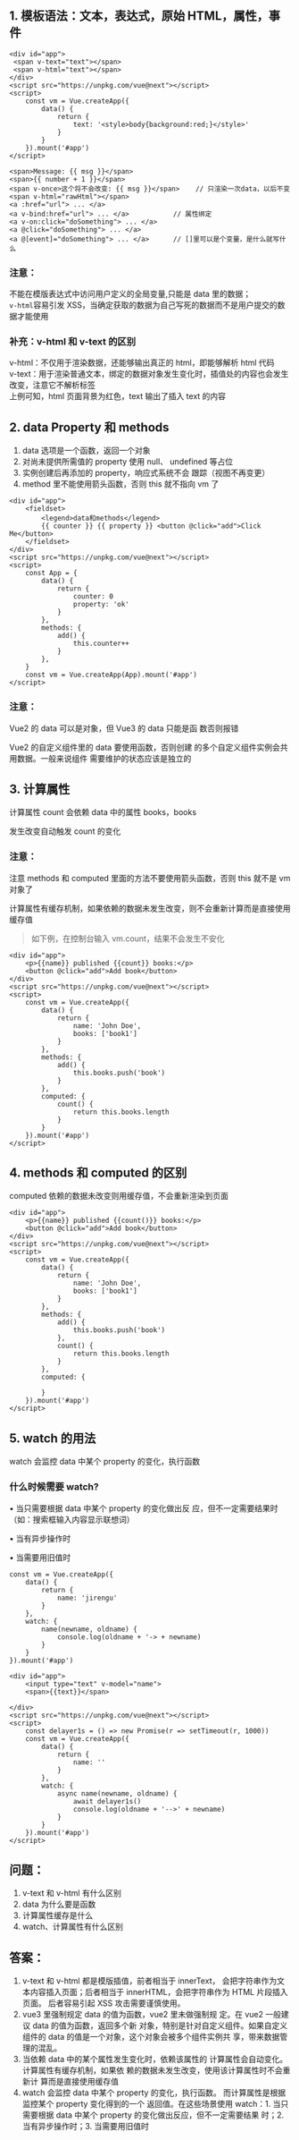 ## 1. 模板语法：文本，表达式，原始 HTML，属性，事件

```
<div id="app">
 <span v-text="text"></span>
 <span v-html="text"></span>
</div>
<script src="https://unpkg.com/vue@next"></script>
<script>
    const vm = Vue.createApp({
        data() {
            return {
                text: '<style>body{background:red;}</style>'
            }
        }
    }).mount('#app')
</script>

<span>Message: {{ msg }}</span>
<span>{{ number + 1 }}</span>
<span v-once>这个将不会改变: {{ msg }}</span>    // 只渲染一次data，以后不变
<span v-html="rawHtml"></span>
<a :href="url"> ... </a>
<a v-bind:href="url"> ... </a>           // 属性绑定
<a v-on:click="doSomething"> ... </a>
<a @click="doSomething"> ... </a>
<a @[event]="doSomething"> ... </a>      // []里可以是个变量，是什么就写什么

```

### 注意：

不能在模版表达式中访问用户定义的全局变量,只能是 data 里的数据；<br>
`v-html`容易引发 XSS，当确定获取的数据为自己写死的数据而不是用户提交的数据才能使用

### 补充：v-html 和 v-text 的区别

v-html：不仅用于渲染数据，还能够输出真正的 html，即能够解析 html 代码 <br>
v-text：用于渲染普通文本，绑定的数据对象发生变化时，插值处的内容也会发生改变，注意它不解析标签 <br>
上例可知，html 页面背景为红色，text 输出了插入 text 的内容

## 2. data Property 和 methods

1. data 选项是一个函数，返回一个对象
2. 对尚未提供所需值的 property 使用 null、
   undefined 等占位
3. 实例创建后再添加的 property，响应式系统不会
   跟踪（视图不再变更）
4. method 里不能使用箭头函数，否则 this 就不指向 vm 了

```
<div id="app">
    <fieldset>
        <legend>data和methods</legend>
        {{ counter }} {{ property }} <button @click="add">Click Me</button>
    </fieldset>
</div>
<script src="https://unpkg.com/vue@next"></script>
<script>
    const App = {
        data() {
            return {
                counter: 0
                property: 'ok'
            }
        },
        methods: {
            add() {
                this.counter++
            }
        },
    }
    const vm = Vue.createApp(App).mount('#app')
</script>
```

### 注意：

Vue2 的 data 可以是对象，但 Vue3 的 data 只能是函
数否则报错

Vue2 的自定义组件里的 data 要使用函数，否则创建
的多个自定义组件实例会共⽤数据。一般来说组件
需要维护的状态应该是独立的

## 3. 计算属性

计算属性 count 会依赖 data 中的属性 books，books

发生改变自动触发 count 的变化

### 注意：

注意 methods 和 computed 里面的方法不要使用箭头函数，否则 this 就不是 vm 对象了

计算属性有缓存机制，如果依赖的数据未发生改变，则不会重新计算而是直接使用缓存值

> 如下例，在控制台输入 vm.count，结果不会发生不安化

```
<div id="app">
    <p>{{name}} published {{count}} books:</p>
    <button @click="add">Add book</button>
</div>
<script src="https://unpkg.com/vue@next"></script>
<script>
    const vm = Vue.createApp({
        data() {
            return {
                name: 'John Doe',
                books: ['book1']
            }
        },
        methods: {
            add() {
                this.books.push('book')
            }
        },
        computed: {
            count() {
                return this.books.length
            }
        }
    }).mount('#app')
</script>
```

## 4. methods 和 computed 的区别

computed 依赖的数据未改变则用缓存值，不会重新渲染到页面

```
<div id="app">
    <p>{{name}} published {{count()}} books:</p>
    <button @click="add">Add book</button>
</div>
<script src="https://unpkg.com/vue@next"></script>
<script>
    const vm = Vue.createApp({
        data() {
            return {
                name: 'John Doe',
                books: ['book1']
            }
        },
        methods: {
            add() {
                this.books.push('book')
            },
            count() {
                return this.books.length
            }
        },
        computed: {

        }
    }).mount('#app')
</script>
```

## 5. watch 的用法

watch 会监控 data 中某个 property 的变化，执行函数

### 什么时候需要 watch?

• 当只需要根据 data 中某个 property 的变化做出反
应，但不一定需要结果时 （如：搜索框输入内容显示联想词）

• 当有异步操作时

• 当需要用旧值时

```
const vm = Vue.createApp({
    data() {
        return {
            name: 'jirengu'
        }
    },
    watch: {
        name(newname, oldname) {
            console.log(oldname + '-> + newname)
        }
    }
}).mount('#app')
```

```
<div id="app">
    <input type="text" v-model="name">
    <span>{{text}}</span>

</div>
<script src="https://unpkg.com/vue@next"></script>
<script>
    const delayer1s = () => new Promise(r => setTimeout(r, 1000))
    const vm = Vue.createApp({
        data() {
            return {
                name: ''
            }
        },
        watch: {
            async name(newname, oldname) {
                await delayer1s()
                console.log(oldname + '-->' + newname)
            }
        }
    }).mount('#app')
</script>
```

## 问题：

1. v-text 和 v-html 有什么区别
2. data 为什么要是函数
3. 计算属性缓存是什么
4. watch、计算属性有什么区别

## 答案：

1. v-text 和 v-html 都是模版插值，前者相当于 innerText，
   会把字符串作为文本内容插入页面；后者相当于
   innerHTML，会把字符串作为 HTML 片段插入页面。
   后者容易引起 XSS 攻击需要谨慎使用。
2. vue3 ⾥强制规定 data 的值为函数，vue2 ⾥未做强制规
   定。在 vue2 一般建议 data 的值为函数，返回多个新
   对象，特别是针对⾃定义组件。如果自定义组件的
   data 的值是⼀个对象，这个对象会被多个组件实例共
   享，带来数据管理的混乱。
3. 当依赖 data 中的某个属性发生变化时，依赖该属性的
   计算属性会自动变化。 计算属性有缓存机制，如果依
   赖的数据未发生改变，使用该计算属性时不会重新计
   算而是直接使用缓存值
4. watch 会监控 data 中某个 property 的变化，执⾏函数。
   ⽽计算属性是根据监控某个 property 变化得到的⼀个
   返回值。在这些场景使用 watch：1. 当只需要根据 data
   中某个 property 的变化做出反应，但不⼀定需要结果
   时；2. 当有异步操作时；3. 当需要⽤旧值时
